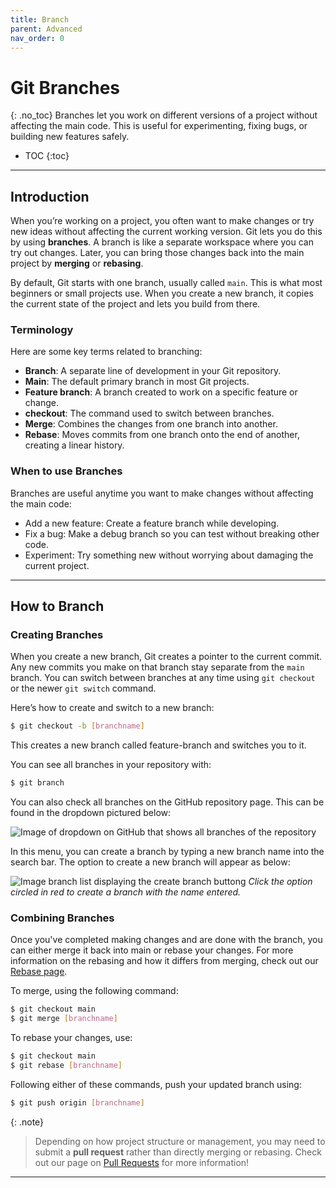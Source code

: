 ```yaml
---
title: Branch
parent: Advanced
nav_order: 0
---
```


# Git Branches
{: .no_toc}
Branches let you work on different versions of a project without affecting the main code. This is useful for experimenting, fixing bugs, or building new features safely.

- TOC
{:toc}

---

## Introduction
When you’re working on a project, you often want to make changes or try new ideas without affecting the current working version. Git lets you do this by using **branches**. A branch is like a separate workspace where you can try out changes. Later, you can bring those changes back into the main project by **merging** or **rebasing**.

By default, Git starts with one branch, usually called `main`. This is what most beginners or small projects use. When you create a new branch, it copies the current state of the project and lets you build from there.

### Terminology

Here are some key terms related to branching:
- **Branch**: A separate line of development in your Git repository.
- **Main**: The default primary branch in most Git projects.
- **Feature branch**: A branch created to work on a specific feature or change.
- **checkout**: The command used to switch between branches.
- **Merge**: Combines the changes from one branch into another.
- **Rebase**: Moves commits from one branch onto the end of another, creating a linear history.

### When to use Branches
Branches are useful anytime you want to make changes without affecting the main code:

- Add a new feature: Create a feature branch while developing.
- Fix a bug: Make a debug branch so you can test without breaking other code.
- Experiment: Try something new without worrying about damaging the current project.

---

## How to Branch
### Creating Branches
When you create a new branch, Git creates a pointer to the current commit. Any new commits you make on that branch stay separate from the `main` branch. You can switch between branches at any time using `git checkout` or the newer `git switch` command.

Here’s how to create and switch to a new branch:

```bash
$ git checkout -b [branchname]
```
This creates a new branch called feature-branch and switches you to it.

You can see all branches in your repository with:
```bash
$ git branch
```

You can also check all branches on the GitHub repository page. This can be found in the dropdown pictured below:

![Image of dropdown on GitHub that shows all branches of the repository](/guide-to-git/assets/images/branch-list.png)

In this menu, you can create a branch by typing a new branch name into the search bar. The option to create a new branch will appear as below:

![Image branch list displaying the create branch buttong](/guide-to-git/assets/images/create-branch.png)
*Click the option circled in red to create a branch with the name entered.*

### Combining Branches
Once you've completed making changes and are done with the branch, you can either merge it back into main or rebase your changes. For more information on the rebasing and how it differs from merging, check out our [Rebase page](https://sophia-nunez.github.io/guide-to-git/docs/advanced/rebase.html). 

To merge, using the following command: 

```bash
$ git checkout main
$ git merge [branchname]
```

To rebase your changes, use:
```bash
$ git checkout main
$ git rebase [branchname]
```

Following either of these commands, push your updated branch using:

```bash
$ git push origin [branchname]
```

{: .note}
> Depending on how project structure or management, you may need to submit a **pull request** rather than directly merging or rebasing. Check out our page on [Pull Requests](https://sophia-nunez.github.io/guide-to-git/docs/advanced/pull-request.html) for more information!

--- 